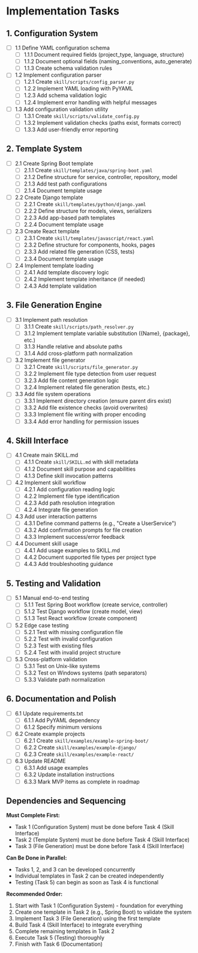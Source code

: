 # Implementation Tasks

## 1. Configuration System

- [ ] 1.1 Define YAML configuration schema
  - [ ] 1.1.1 Document required fields (project_type, language, structure)
  - [ ] 1.1.2 Document optional fields (naming_conventions, auto_generate)
  - [ ] 1.1.3 Create schema validation rules
- [ ] 1.2 Implement configuration parser
  - [ ] 1.2.1 Create `skill/scripts/config_parser.py`
  - [ ] 1.2.2 Implement YAML loading with PyYAML
  - [ ] 1.2.3 Add schema validation logic
  - [ ] 1.2.4 Implement error handling with helpful messages
- [ ] 1.3 Add configuration validation utility
  - [ ] 1.3.1 Create `skill/scripts/validate_config.py`
  - [ ] 1.3.2 Implement validation checks (paths exist, formats correct)
  - [ ] 1.3.3 Add user-friendly error reporting

## 2. Template System

- [ ] 2.1 Create Spring Boot template
  - [ ] 2.1.1 Create `skill/templates/java/spring-boot.yaml`
  - [ ] 2.1.2 Define structure for service, controller, repository, model
  - [ ] 2.1.3 Add test path configurations
  - [ ] 2.1.4 Document template usage
- [ ] 2.2 Create Django template
  - [ ] 2.2.1 Create `skill/templates/python/django.yaml`
  - [ ] 2.2.2 Define structure for models, views, serializers
  - [ ] 2.2.3 Add app-based path templates
  - [ ] 2.2.4 Document template usage
- [ ] 2.3 Create React template
  - [ ] 2.3.1 Create `skill/templates/javascript/react.yaml`
  - [ ] 2.3.2 Define structure for components, hooks, pages
  - [ ] 2.3.3 Add related file generation (CSS, tests)
  - [ ] 2.3.4 Document template usage
- [ ] 2.4 Implement template loading
  - [ ] 2.4.1 Add template discovery logic
  - [ ] 2.4.2 Implement template inheritance (if needed)
  - [ ] 2.4.3 Add template validation

## 3. File Generation Engine

- [ ] 3.1 Implement path resolution
  - [ ] 3.1.1 Create `skill/scripts/path_resolver.py`
  - [ ] 3.1.2 Implement template variable substitution ({Name}, {package}, etc.)
  - [ ] 3.1.3 Handle relative and absolute paths
  - [ ] 3.1.4 Add cross-platform path normalization
- [ ] 3.2 Implement file generator
  - [ ] 3.2.1 Create `skill/scripts/file_generator.py`
  - [ ] 3.2.2 Implement file type detection from user request
  - [ ] 3.2.3 Add file content generation logic
  - [ ] 3.2.4 Implement related file generation (tests, etc.)
- [ ] 3.3 Add file system operations
  - [ ] 3.3.1 Implement directory creation (ensure parent dirs exist)
  - [ ] 3.3.2 Add file existence checks (avoid overwrites)
  - [ ] 3.3.3 Implement file writing with proper encoding
  - [ ] 3.3.4 Add error handling for permission issues

## 4. Skill Interface

- [ ] 4.1 Create main SKILL.md
  - [ ] 4.1.1 Create `skill/SKILL.md` with skill metadata
  - [ ] 4.1.2 Document skill purpose and capabilities
  - [ ] 4.1.3 Define skill invocation patterns
- [ ] 4.2 Implement skill workflow
  - [ ] 4.2.1 Add configuration reading logic
  - [ ] 4.2.2 Implement file type identification
  - [ ] 4.2.3 Add path resolution integration
  - [ ] 4.2.4 Integrate file generation
- [ ] 4.3 Add user interaction patterns
  - [ ] 4.3.1 Define command patterns (e.g., "Create a UserService")
  - [ ] 4.3.2 Add confirmation prompts for file creation
  - [ ] 4.3.3 Implement success/error feedback
- [ ] 4.4 Document skill usage
  - [ ] 4.4.1 Add usage examples to SKILL.md
  - [ ] 4.4.2 Document supported file types per project type
  - [ ] 4.4.3 Add troubleshooting guidance

## 5. Testing and Validation

- [ ] 5.1 Manual end-to-end testing
  - [ ] 5.1.1 Test Spring Boot workflow (create service, controller)
  - [ ] 5.1.2 Test Django workflow (create model, view)
  - [ ] 5.1.3 Test React workflow (create component)
- [ ] 5.2 Edge case testing
  - [ ] 5.2.1 Test with missing configuration file
  - [ ] 5.2.2 Test with invalid configuration
  - [ ] 5.2.3 Test with existing files
  - [ ] 5.2.4 Test with invalid project structure
- [ ] 5.3 Cross-platform validation
  - [ ] 5.3.1 Test on Unix-like systems
  - [ ] 5.3.2 Test on Windows systems (path separators)
  - [ ] 5.3.3 Validate path normalization

## 6. Documentation and Polish

- [ ] 6.1 Update requirements.txt
  - [ ] 6.1.1 Add PyYAML dependency
  - [ ] 6.1.2 Specify minimum versions
- [ ] 6.2 Create example projects
  - [ ] 6.2.1 Create `skill/examples/example-spring-boot/`
  - [ ] 6.2.2 Create `skill/examples/example-django/`
  - [ ] 6.2.3 Create `skill/examples/example-react/`
- [ ] 6.3 Update README
  - [ ] 6.3.1 Add usage examples
  - [ ] 6.3.2 Update installation instructions
  - [ ] 6.3.3 Mark MVP items as complete in roadmap

## Dependencies and Sequencing

**Must Complete First:**
- Task 1 (Configuration System) must be done before Task 4 (Skill Interface)
- Task 2 (Template System) must be done before Task 4 (Skill Interface)
- Task 3 (File Generation) must be done before Task 4 (Skill Interface)

**Can Be Done in Parallel:**
- Tasks 1, 2, and 3 can be developed concurrently
- Individual templates in Task 2 can be created independently
- Testing (Task 5) can begin as soon as Task 4 is functional

**Recommended Order:**
1. Start with Task 1 (Configuration System) - foundation for everything
2. Create one template in Task 2 (e.g., Spring Boot) to validate the system
3. Implement Task 3 (File Generation) using the first template
4. Build Task 4 (Skill Interface) to integrate everything
5. Complete remaining templates in Task 2
6. Execute Task 5 (Testing) thoroughly
7. Finish with Task 6 (Documentation)